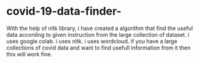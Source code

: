 # covid-19-data-finder-
With the help of nltk library, i have created a algorithm that find the useful data according to given instruction from the large collection of dataset.
i uses google colab.
i uses nltk. 
i uses wordcloud.
if you have a large collections of covid data and want to find usefull information from it then this will work fine.
